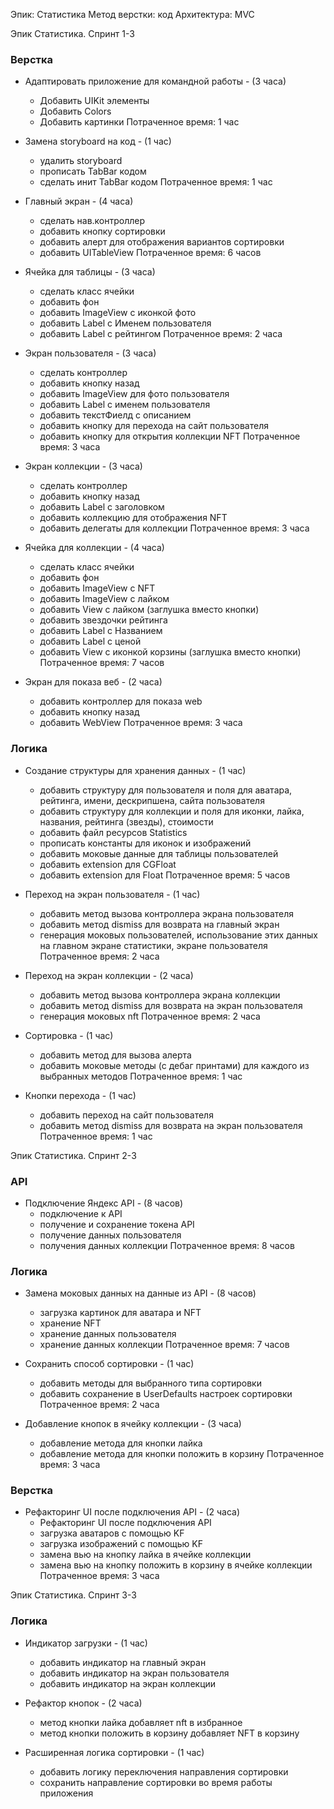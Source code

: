 Эпик: Статистика
Метод верстки: код
Архитектура: MVC
    
Эпик Статистика. Спринт 1-3

### Верстка
* Адаптировать приложение для командной работы - (3 часа)
    - Добавить UIKit элементы 
    - Добавить Colors
    - Добавить картинки
    Потраченное время: 1 час 

* Замена storyboard на код - (1 час)
    - удалить storyboard 
    - прописать TabBar кодом
    - сделать инит TabBar кодом
    Потраченное время: 1 час  

* Главный экран - (4 часа)
    - сделать нав.контроллер
    - добавить кнопку сортировки
    - добавить алерт для отображения вариантов сортировки
    - добавить UITableView
    Потраченное время: 6 часов 
  
* Ячейка для таблицы - (3 часа)
    - сделать класс ячейки
    - добавить фон
    - добавить ImageView с иконкой фото
    - добавить Label с Именем пользователя
    - добавить Label с рейтингом
    Потраченное время: 2 часа 

* Экран пользователя - (3 часа)
    - сделать контроллер
    - добавить кнопку назад
    - добавить ImageView для фото пользователя
    - добавить Label с именем пользователя
    - добавить текстФиелд с описанием
    - добавить кнопку для перехода на сайт пользователя
    - добавить кнопку для открытия коллекции NFT
    Потраченное время: 3 часа 
  
* Экран коллекции - (3 часа)
    - сделать контроллер
    - добавить кнопку назад 
    - добавить Label с заголовком
    - добавить коллекцию для отображения NFT
    - добавить делегаты для коллекции
    Потраченное время: 3 часа 

* Ячейка для коллекции - (4 часа)
    - сделать класс ячейки
    - добавить фон
    - добавить ImageView с NFT
    - добавить ImageView с лайком
    - добавить View с лайком (заглушка вместо кнопки)
    - добавить звездочки рейтинга
    - добавить Label с Названием
    - добавить Label с ценой
    - добавить View с иконкой корзины (заглушка вместо кнопки)
    Потраченное время: 7 часов 

* Экран для показа веб - (2 часа)
    - добавить контроллер для показа web
    - добавить кнопку назад
    - добавить WebView
    Потраченное время: 3 часа 

### Логика
* Создание структуры для хранения данных - (1 час)
    - добавить структуру для пользователя и поля для аватара, рейтинга, имени, дескрипшена, сайта пользователя
    - добавить структуру для коллекции и поля для иконки, лайка, названия, рейтинга (звезды), стоимости  
    - добавить файл ресурсов Statistics
    - прописать константы для иконок и изображений
    - добавить моковые данные для таблицы пользователей
    - добавить extension для CGFloat
    - добавить extension для Float
    Потраченное время: 5 часов  

* Переход на экран пользователя - (1 час)
    - добавить метод вызова контроллера экрана пользователя 
    - добавить метод dismiss для возврата на главный экран
    - генерация моковых пользователей, использование этих данных на главном экране статистики, экране пользователя
    Потраченное время: 2 часа  

* Переход на экран коллекции - (2 часа)
    - добавить метод вызова контроллера экрана коллекции 
    - добавить метод dismiss для возврата на экран пользователя
    - генерация моковых nft
    Потраченное время: 2 часа  

* Сортировка - (1 час)
    - добавить метод для вызова алерта
    - добавить моковые методы (с дебаг принтами) для каждого из выбранных методов
    Потраченное время: 1 час 

* Кнопки перехода - (1 час)
    - добавить переход на сайт пользователя 
    - добавить метод dismiss для возврата на экран пользователя
    Потраченное время: 1 час 


Эпик Статистика. Спринт 2-3

### API
* Подключение Яндекс API - (8 часов)
    - подключение к API 
    - получение и сохранение токена API 
    - получение данных пользователя
    - получения данных коллекции
    Потраченное время: 8 часов 

### Логика
* Замена моковых данных на данные из API - (8 часов)
    - загрузка картинок для аватара и NFT
    - хранение NFT
    - хранение данных пользователя
    - хранение данных коллекции
    Потраченное время: 7 часов

* Сохранить способ сортировки - (1 час)
    - добавить методы для выбранного типа сортировки
    - добавить сохранение в UserDefaults настроек сортировки
    Потраченное время: 2 часа

* Добавление кнопок в ячейку коллекции - (3 часа)
    - добавление метода для кнопки лайка
    - добавление метода для кнопки положить в корзину
    Потраченное время: 3 часа

### Верстка
* Рефакторинг UI после подключения API - (2 часа)
    - Рефакторинг UI после подключения API 
    - загрузка аватаров с помощью KF
    - загрузка изображений с помощью KF
    - замена вью на кнопку лайка в ячейке коллекции
    - замена вью на кнопку положить в корзину в ячейке коллекции
    Потраченное время: 3 часа


Эпик Статистика. Спринт 3-3

### Логика
* Индикатор загрузки - (1 час)
    - добавить индикатор на главный экран
    - добавить индикатор на экран пользователя
    - добавить индикатор на экран коллекции

* Рефактор кнопок - (2 часа)
    - метод кнопки лайка добавляет nft в избранное 
    - метод кнопки положить в корзину добавляет NFT в корзину

* Расширенная логика сортировки - (1 час)
    - добавить логику переключения направления сортировки
    - сохранить направление сортировки во время работы приложения

